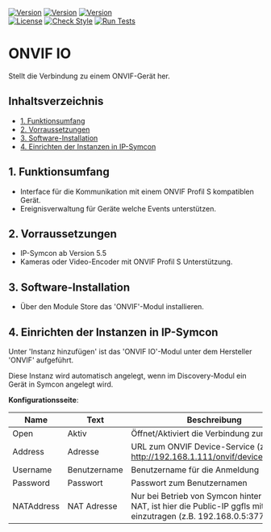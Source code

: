 [![Version](https://img.shields.io/badge/Symcon-PHPModul-red.svg)](https://www.symcon.de/service/dokumentation/entwicklerbereich/sdk-tools/sdk-php/)
[![Version](https://img.shields.io/badge/Modul%20Version-1.00-blue.svg)]()
[![Version](https://img.shields.io/badge/Symcon%20Version-5.5%20%3E-green.svg)](https://www.symcon.de/forum/threads/41251-IP-Symcon-5-5-%28Testing%29)  
[![License](https://img.shields.io/badge/License-CC%20BY--NC--SA%204.0-green.svg)](https://creativecommons.org/licenses/by-nc-sa/4.0/)
[![Check Style](https://github.com/Nall-chan/ONVIF/workflows/Check%20Style/badge.svg)](https://github.com/Nall-chan/ONVIF/actions) [![Run Tests](https://github.com/Nall-chan/ONVIF/workflows/Run%20Tests/badge.svg)](https://github.com/Nall-chan/ONVIF/actions)  

# ONVIF IO
Stellt die Verbindung zu einem ONVIF-Gerät her.  

## Inhaltsverzeichnis <!-- omit in toc -->

- [1. Funktionsumfang](#1-funktionsumfang)
- [2. Vorraussetzungen](#2-vorraussetzungen)
- [3. Software-Installation](#3-software-installation)
- [4. Einrichten der Instanzen in IP-Symcon](#4-einrichten-der-instanzen-in-ip-symcon)

## 1. Funktionsumfang

* Interface für die Kommunikation mit einem ONVIF Profil S kompatiblen Gerät.  
* Ereignisverwaltung für Geräte welche Events unterstützen.  

## 2. Vorraussetzungen

* IP-Symcon ab Version 5.5
* Kameras oder Video-Encoder mit ONVIF Profil S Unterstützung.  

## 3. Software-Installation

* Über den Module Store das 'ONVIF'-Modul installieren.

## 4. Einrichten der Instanzen in IP-Symcon

 Unter 'Instanz hinzufügen' ist das 'ONVIF IO'-Modul unter dem Hersteller 'ONVIF' aufgeführt.

 Diese Instanz wird automatisch angelegt, wenn im Discovery-Modul ein Gerät in Symcon angelegt wird.  
 
 __Konfigurationsseite__:

| Name       | Text         | Beschreibung                                                                                                            |
| ---------- | ------------ | ----------------------------------------------------------------------------------------------------------------------- |
| Open       | Aktiv        | Öffnet/Aktiviert die Verbindung zum Gerät.                                                                              |
| Address    | Adresse      | URL zum ONVIF Device-Service (z.B. http://192.168.1.111/onvif/device_service)                                           |
| Username   | Benutzername | Benutzername für die Anmeldung                                                                                          |
| Password   | Passwort     | Passwort zum Benutzernamen                                                                                              |
| NATAddress | NAT Adresse  | Nur bei Betrieb von Symcon hinter einem NAT, ist hier die Public-IP ggfls mit :Port einzutragen (z.B. 192.168.0.5:3777) |